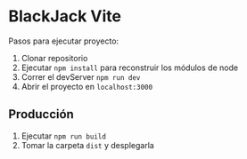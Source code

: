 # BlackJack Vite

Pasos para ejecutar proyecto:

1. Clonar repositorio
2. Ejecutar `npm install` para reconstruir los módulos de node
3. Correr el devServer `npm run dev`
4. Abrir el proyecto en `localhost:3000`

## Producción

1. Ejecutar `npm run build`
2. Tomar la carpeta `dist` y desplegarla
